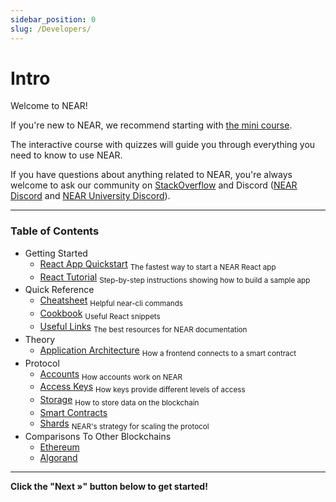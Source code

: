 ```yaml
---
sidebar_position: 0
slug: /Developers/
---
```


# Intro

Welcome to NEAR!

If you're new to NEAR, we recommend starting with [the mini course](https://near.academy/ 'This link will be updated once the new mini course exists').

The interactive course with quizzes will guide you through everything you need to know to use NEAR.

If you have questions about anything related to NEAR, you're always welcome to ask our community on [StackOverflow](https://stackoverflow.com/questions/tagged/nearprotocol) and Discord ([NEAR Discord](https://near.chat/) and [NEAR University Discord](https://discord.gg/k4pxafjMWA)).

---

### Table of Contents

- Getting Started
  - [React App Quickstart](/Getting%20Started/React%20App%20Quickstart) <sub>The fastest way to start a NEAR React app</sub>
  - [React Tutorial](/Getting%20Started/React%20Tutorial) <sub>Step-by-step instructions showing how to build a sample app</sub>
- Quick Reference
  - [Cheatsheet](/Quick%20Reference/Cheatsheet) <sub>Helpful near-cli commands</sub>
  - [Cookbook](/Quick%20Reference/Cookbook) <sub>Useful React snippets</sub>
  - [Useful Links](/Quick%20Reference/Useful%20Links) <sub>The best resources for NEAR documentation</sub>
- Theory
  - [Application Architecture](/Theory/Application%20Architecture) <sub>How a frontend connects to a smart contract</sub>
- Protocol
  - [Accounts](/Protocol/Accounts) <sub>How accounts work on NEAR</sub>
  - [Access Keys](/Protocol/Access%20Keys) <sub>How keys provide different levels of access</sub>
  - [Storage](/Protocol/Storage) <sub>How to store data on the blockchain</sub>
  - [Smart Contracts](/Protocol/Smart%20Contracts)
  - [Shards](/Protocol/Shards) <sub>NEAR's strategy for scaling the protocol</sub>
- Comparisons To Other Blockchains
  - [Ethereum](/Comparisons%20To%20Other%20Blockchains/Ethereum)
  - [Algorand](/Comparisons%20To%20Other%20Blockchains/Algorand)

---

**Click the "Next »" button below to get started!**
